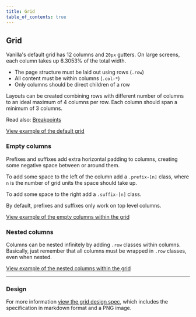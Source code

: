 ```yaml
---
title: Grid
table_of_contents: true
---
```


## Grid

Vanilla's default grid has 12 columns and `20px` gutters. On large screens, each column takes up 6.3053% of the total width.

- The page structure must be laid out using rows (`.row`)
- All content must be within columns (`.col-*`)
- Only columns should be direct children of a row

Layouts can be created combining rows with different number of columns to an ideal maximum of 4 columns per row. Each column should span a minimum of 3 columns.

Read also: [Breakpoints](/en/settings/breakpoint-settings)

<a href="https://vanilla-framework.github.io/vanilla-framework/examples/patterns/grid/default/"
    class="js-example">
View example of the default grid
</a>

### Empty columns

Prefixes and suffixes add extra horizontal padding to columns, creating some negative space between or around them.

To add some space to the left of the column add a `.prefix-[n]` class, where `n` is the number of grid units the space should take up.

To add some space to the right add a `.suffix-[n]` class.

By default, prefixes and suffixes only work on top level columns.

<a href="https://vanilla-framework.github.io/vanilla-framework/examples/patterns/grid/empty-columns/"
    class="js-example">
View example of the empty columns within the grid
</a>

### Nested columns

Columns can be nested infinitely by adding `.row` classes within columns. Basically, just remember that all columns must be wrapped in `.row` classes, even when nested.

<a href="https://vanilla-framework.github.io/vanilla-framework/examples/patterns/grid/nested/"
    class="js-example">
View example of the nested columns within the grid
</a>

<hr />

### Design

For more information [view the grid design spec](https://github.com/ubuntudesign/vanilla-design/tree/master/Grid), which includes the specification in markdown format and a PNG image.
